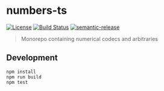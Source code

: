 # numbers-ts

[![License][]](https://opensource.org/licenses/ISC)
[![Build Status]](https://github.com/ericcrosson/numbers-ts/actions/workflows/ci.yml)
[![semantic-release]](https://github.com/semantic-release/semantic-release)

[license]: https://img.shields.io/badge/License-ISC-blue.svg
[build status]: https://github.com/ericcrosson/numbers-ts/actions/workflows/release.yml/badge.svg?branch=master
[semantic-release]: https://img.shields.io/badge/%20%20%F0%9F%93%A6%F0%9F%9A%80-semantic--release-e10079.svg

> Monorepo containing numerical codecs and arbitraries

## Development

```
npm install
npm run build
npm test
```
